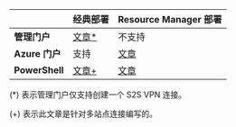 | | **经典部署** | **Resource Manager 部署** |
|----------------------------------------|--------------|----------------------|
| **管理门户** |[文章*](/documentation/articles/vpn-gateway-site-to-site-create) | 不支持 |
| **Azure 门户** | 支持 | [文章](/documentation/articles/vpn-gateway-howto-site-to-site-resource-manager-portal)|
| **PowerShell** |[文章+](/documentation/articles/vpn-gateway-multi-site) | [文章](/documentation/articles/vpn-gateway-create-site-to-site-rm-powershell)| 

(*) 表示管理门户仅支持创建一个 S2S VPN 连接。

(+) 表示此文章是针对多站点连接编写的。

<!---HONumber=Mooncake_0425_2016-->
